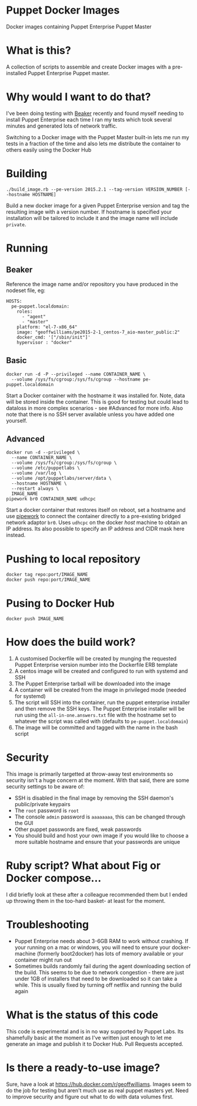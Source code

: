 # Puppet Docker Images
Docker images containing Puppet Enterprise Puppet Master

# What is this?
A collection of scripts to assemble and create Docker images with a
pre-installed Puppet Enterprise Puppet master.

# Why would I want to do that?
I've been doing testing with [Beaker](https://github.com/puppetlabs/beaker/)
recently and found myself needing to install Puppet Enterprise each time I
ran my tests which took several minutes and generated lots of network traffic.

Switching to a Docker image with the Puppet Master built-in lets me run my
tests in a fraction of the time and also lets me distribute the container to
others easily using the Docker Hub

# Building
```shell
./build_image.rb --pe-version 2015.2.1 --tag-version VERSION_NUMBER [--hostname HOSTNAME]
```
Build a new docker image for a given Puppet Enterprise version and tag the 
resulting image with a version number.  If hostname is specified your 
installation will be tailored to include it and the image name will include 
`private`.

# Running

## Beaker
Reference the image name and/or repository you have produced in the nodeset
file, eg:

```
HOSTS:
  pe-puppet.localdomain:
    roles:
      - "agent"
      - "master"
    platform: "el-7-x86_64"
    image: "geoffwilliams/pe2015-2-1_centos-7_aio-master_public:2"
    docker_cmd: '["/sbin/init"]'
    hypervisor : "docker"
```

## Basic
```shell
docker run -d -P --privileged --name CONTAINER_NAME \
  --volume /sys/fs/cgroup:/sys/fs/cgroup --hostname pe-puppet.localdomain
```
Start a Docker container with the hostname it was installed for.  Note, data
will be stored inside the container.  This is good for testing but could lead
to dataloss in more complex scenarios - see #Advanced for more info.  Also note
that there is no SSH server available unless you have added one yourself.

## Advanced
```shell
docker run -d --privileged \
  --name CONTAINER_NAME \
  --volume /sys/fs/cgroup:/sys/fs/cgroup \
  --volume /etc/puppetlabs \
  --volume /var/log \
  --volume /opt/puppetlabs/server/data \
  --hostname HOSTNAME \
  --restart always \
  IMAGE_NAME
pipework br0 CONTAINER_NAME udhcpc
```
Start a docker container that restores itself on reboot, set a hostname and use
[pipework](https://github.com/jpetazzo/pipework) to connect the container 
directly to a pre-existing bridged network adaptor `br0`.  Uses `udhcpc` on the
docker *host* machine to obtain an IP address.  Its also possible to specify an
IP address and CIDR mask here instead.

# Pushing to local repository
```shell
docker tag repo:port/IMAGE_NAME
docker push repo:port/IMAGE_NAME
```

# Pusing to Docker Hub
```shell
docker push IMAGE_NAME
```

# How does the build work?
1.  A customised Dockerfile will be created by munging the requested Puppet
    Enterprise version number into the Dockerfile ERB template
2.  A centos image will be created and configured to run with systemd and SSH
3.  The Puppet Enterprise tarball will be downloaded into the image
4.  A container will be created from the image in privileged mode (needed for
    systemd)
5.  The script will SSH into the container, run the puppet enterprise installer
    and then remove the SSH keys.  The Puppet Enterprise installer will be run
     using the `all-in-one.answers.txt` file with the hostname set to whatever
    the script was called with (defaults to `pe-puppet.localdomain`)
6.  The image will be committed and tagged with the name in the bash script

# Security
This image is primarily targetted at throw-away test environments so security
isn't a huge concern at the moment.  With that said, there are some security
settings to be aware of:
* SSH is disabled in the final image by removing the SSH daemon's 
  public/private keypairs
* The `root` password is `root`
* The console `admin` password is `aaaaaaaa`, this can be changed through the
  GUI
* Other puppet passwords are fixed, weak passwords 
* You should build and host your own image if you would like to choose a more
  suitable hostname and ensure that your passwords are unique

# Ruby script? What about Fig or Docker compose...
I did briefly look at these after a colleague recommended them but I ended up
throwing them in the too-hard basket- at least for the moment.

# Troubleshooting
* Puppet Enterprise needs about 3-6GB RAM to work without crashing.  If your
  running on a mac or windows, you will need to ensure your docker-machine
  (formerly boot2docker) has lots of memory available or your container might
  run out
* Sometimes builds randomly fail during the agent downloading section of the
  build.  This seems to be due to network congestion - there are just under
  1GB of installers that need to be downloaded so it can take a while.  This
  is usually fixed by turning off netflix and running the build again

# What is the status of this code
This code is experimental and is in no way supported by Puppet Labs.  Its
shamefully basic at the moment as I've written just enough to let me generate
an image and publish it to Docker Hub.  Pull Requests accepted.

# Is there a ready-to-use image?
Sure, have a look at https://hub.docker.com/r/geoffwilliams.  Images seem to do the job for testing but aren't much use as real puppet masters yet.  Need to improve security and figure out what to do with data volumes first.
